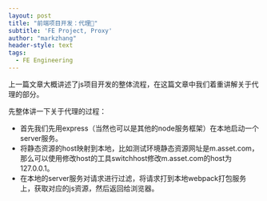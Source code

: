 ```yaml
---
layout: post
title: "前端项目开发：代理🚀"
subtitle: 'FE Project, Proxy'
author: "markzhang"
header-style: text
tags:
  - FE Engineering
---
```


上一篇文章大概讲述了js项目开发的整体流程，在这篇文章中我们着重讲解关于代理的部分。

先整体讲一下关于代理的过程：
* 首先我们先用express（当然也可以是其他的node服务框架）在本地启动一个server服务。
* 将静态资源的host映射到本地，比如测试环境静态资源网址是m.asset.com，那么可以使用修改host的工具switchhost修改m.asset.com的host为127.0.0.1。
* 在本地的server服务对请求进行过滤，将请求打到本地webpack打包服务上，获取对应的js资源，然后返回给浏览器。